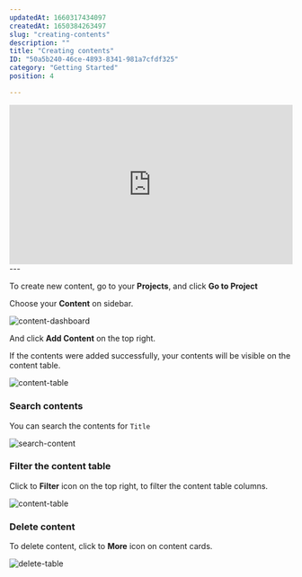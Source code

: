 ```yaml
---
updatedAt: 1660317434097
createdAt: 1650384263497
slug: "creating-contents"
description: ""
title: "Creating contents"
ID: "50a5b240-46ce-4893-8341-981a7cfdf325"
category: "Getting Started"
position: 4

---
```

<iframe style="aspect-ratio:16 / 9; width:100%;" src="https://www.youtube.com/embed/dViZV5HhgR0" title="YouTube video player" frameborder="0" allow="accelerometer; autoplay; clipboard-write; encrypted-media; gyroscope; picture-in-picture" allowfullscreen></iframe>
---

To create new content, go to your **Projects**, and click **Go to Project**

<!-- ![dashboard-project](/images/dashboard-project.png) -->

Choose your **Content** on sidebar.

![content-dashboard](/images/content-dashboard.png)

And click **Add Content** on the top right.

If the contents were added successfully, your contents will be visible on the content table.

![content-table](/images/content-table.png)

### Search contents

You can search the contents for `Title`

![search-content](/images/search-content.png)

### Filter the content table

Click to **Filter** icon on the top right, to filter the content table columns.

![content-table](/images/filter-table.png)

### Delete content

To delete content, click to **More** icon on content cards.

![delete-table](/images/delete-content.png)